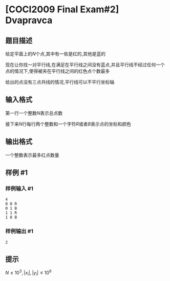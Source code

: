 # [COCI2009 Final Exam#2] Dvapravca

## 题目描述

给定平面上的$N$个点$,$其中有一些是红的$,$其他是蓝的

现在让你找一对平行线$,$在满足在平行线之间没有蓝点$,$并且平行线不经过任何一个点的情况下$,$使得被夹在平行线之间的红色点个数最多

给出的点没有三点共线的情况$,$平行线可以不平行坐标轴

## 输入格式

第一行一个整数$N$表示总点数

接下来$N$行每行两个整数和一个字符$R$或者$B$表示点的坐标和颜色

## 输出格式

一个整数表示最多红点数量

## 样例 #1

### 样例输入 #1
```
4
0 0 R
0 1 B
1 1 R
1 0 B
```

### 样例输出 #1

```
2
```

## 提示

$N\le10^3,|x_i|,|y_i|\le10^9$
